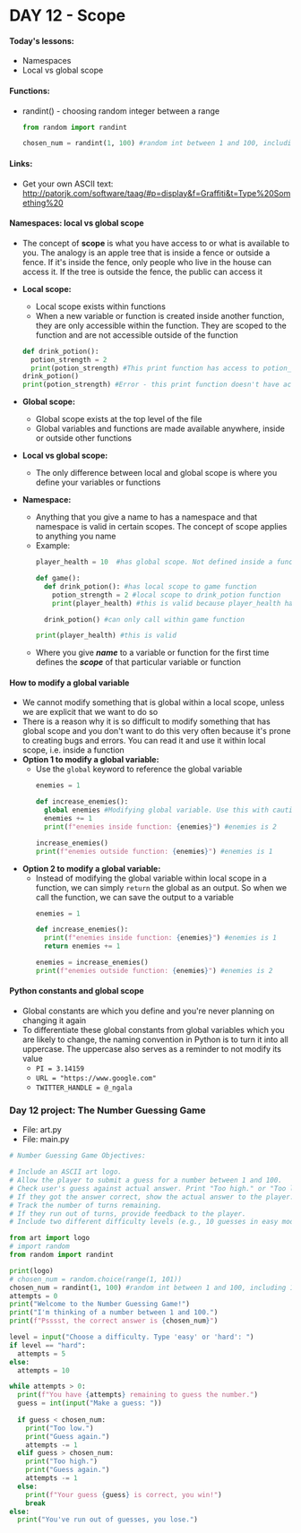 # DAY 12 - Scope

#### Today's lessons:
- Namespaces
- Local vs global scope

#### Functions:
- randint() - choosing random integer between a range
  ```py
  from random import randint

  chosen_num = randint(1, 100) #random int between 1 and 100, including 100
  ```

#### Links:
- Get your own ASCII text: http://patorjk.com/software/taag/#p=display&f=Graffiti&t=Type%20Something%20

#### Namespaces: local vs global scope
- The concept of **scope** is what you have access to or what is available to you. The analogy is an apple tree that is inside a fence or outside a fence. If it's inside the fence, only people who live in the house can access it. If the tree is outside the fence, the public can access it 
- **Local scope:** 
  - Local scope exists within functions
  - When a new variable or function is created inside another function, they are only accessible within the function. They are scoped to the function and are not accessible outside of the function
  ```py
  def drink_potion():
    potion_strength = 2
    print(potion_strength) #This print function has access to potion_strength
  drink_potion()
  print(potion_strength) #Error - this print function doesn't have access to potion_strength
  ```
- **Global scope:**
  - Global scope exists at the top level of the file
  - Global variables and functions are made available anywhere, inside or outside other functions

- **Local vs global scope:**
  - The only difference between local and global scope is where you define your variables or functions
- **Namespace:**
  - Anything that you give a name to has a namespace and that namespace is valid in certain scopes. The concept of scope applies to anything you name
  - Example:
    ```py
    player_health = 10  #has global scope. Not defined inside a function

    def game():
      def drink_potion(): #has local scope to game function
        potion_strength = 2 #local scope to drink_potion function
        print(player_health) #this is valid because player_health has global scope

      drink_potion() #can only call within game function
    
    print(player_health) #this is valid
    ```
  - Where you give ***name*** to a variable or function for the first time defines the ***scope*** of that particular variable or function

#### How to modify a global variable
- We cannot modify something that is global within a local scope, unless we are explicit that we want to do so
- There is a reason why it is so difficult to modify something that has global scope and you don't want to do this very often because it's prone to creating bugs and errors. You can read it and use it within local scope, i.e. inside a function
- **Option 1 to modify a global variable:**
  - Use the `global` keyword to reference the global variable
    ```py
    enemies = 1

    def increase_enemies():
      global enemies #Modifying global variable. Use this with caution!
      enemies += 1
      print(f"enemies inside function: {enemies}") #enemies is 2
    
    increase_enemies()
    print(f"enemies outside function: {enemies}") #enemies is 1
    ```
- **Option 2 to modify a global variable:**
  - Instead of modifying the global variable within local scope in a function, we can simply `return` the global as an output. So when we call the function, we can save the output to a variable
    ```py
    enemies = 1

    def increase_enemies():
      print(f"enemies inside function: {enemies}") #enemies is 1
      return enemies += 1
    
    enemies = increase_enemies()
    print(f"enemies outside function: {enemies}") #enemies is 2
    ```
#### Python constants and global scope
- Global constants are which you define and you're never planning on changing it again
- To differentiate these global constants from global variables which you are likely to change, the naming convention in Python is to turn it into all uppercase. The uppercase also serves as a reminder to not modify its value
  - `PI = 3.14159`
  - `URL = "https://www.google.com"`
  - `TWITTER_HANDLE = @_ngala`

### Day 12 project: The Number Guessing Game
- File: art.py
- File: main.py
```py
# Number Guessing Game Objectives:

# Include an ASCII art logo.
# Allow the player to submit a guess for a number between 1 and 100.
# Check user's guess against actual answer. Print "Too high." or "Too low." depending on the user's answer. 
# If they got the answer correct, show the actual answer to the player.
# Track the number of turns remaining.
# If they run out of turns, provide feedback to the player. 
# Include two different difficulty levels (e.g., 10 guesses in easy mode, only 5 guesses in hard mode).

from art import logo
# import random
from random import randint 

print(logo)
# chosen_num = random.choice(range(1, 101))
chosen_num = randint(1, 100) #random int between 1 and 100, including 100
attempts = 0
print("Welcome to the Number Guessing Game!")
print("I'm thinking of a number between 1 and 100.")
print(f"Psssst, the correct answer is {chosen_num}")

level = input("Choose a difficulty. Type 'easy' or 'hard': ")
if level == "hard":
  attempts = 5
else:
  attempts = 10

while attempts > 0:
  print(f"You have {attempts} remaining to guess the number.")
  guess = int(input("Make a guess: "))
  
  if guess < chosen_num:
    print("Too low.")
    print("Guess again.")
    attempts -= 1
  elif guess > chosen_num:
    print("Too high.")
    print("Guess again.")
    attempts -= 1
  else:
    print(f"Your guess {guess} is correct, you win!")
    break
else:
  print("You've run out of guesses, you lose.")
```